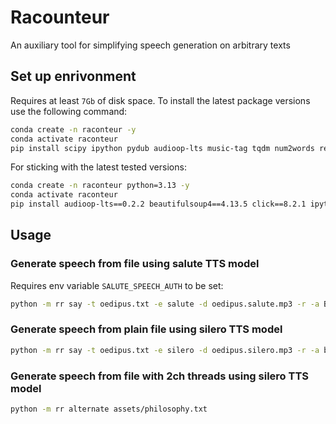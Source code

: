# Racounteur

An auxiliary tool for simplifying speech generation on arbitrary texts

## Set up enrivonment

Requires at least `7Gb` of disk space. To install the latest package versions use the following command:

```sh
conda create -n raconteur -y
conda activate raconteur
pip install scipy ipython pydub audioop-lts music-tag tqdm num2words requests torch transliterate transformers click pandas python-telegram-bot beautifulsoup4 omegaconf
```

For sticking with the latest tested versions:

```sh
conda create -n raconteur python=3.13 -y
conda activate raconteur
pip install audioop-lts==0.2.2 beautifulsoup4==4.13.5 click==8.2.1 ipython==9.5.0 music-tag==0.4.3 num2words==0.5.14 omegaconf==2.3.0 pandas==2.3.2 pydub==0.25.1 python-telegram-bot==22.3 requests==2.32.5 scipy==1.16.1 torch==2.8.0 tqdm==4.67.1 transformers==4.56.0 transliterate==1.10.2
```

## Usage

### Generate speech from file using salute TTS model

Requires env variable `SALUTE_SPEECH_AUTH` to be set:

```sh
python -m rr say -t oedipus.txt -e salute -d oedipus.salute.mp3 -r -a Bys
```

### Generate speech from plain file using silero TTS model

```sh
python -m rr say -t oedipus.txt -e silero -d oedipus.silero.mp3 -r -a baya
```

### Generate speech from file with 2ch threads using silero TTS model

```sh
python -m rr alternate assets/philosophy.txt
```
